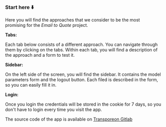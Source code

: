 ### Start here ⬇️

Here you will find the approaches that we consider to be the most promising for the *Email to Quote* project.

**Tabs:**

Each tab below consists of a different approach. You can navigate through them by clicking on the tabs.
Within each tab, you will find a description of the approach and a form to test it.

**Sidebar:**

On the left side of the screen, you will find the sidebar. It contains the model parameters form and the logout button.
Each filed is described in the form, so you can easily fill it in.

**Login:**

Once you login the credentials will be stored in the cookie for 7 days, so you don't have to login every time you visit
the app.

The source code of the app is available on
[Transporeon Gitlab](https://gitlab.office.transporeon.com/juliusz.gorzen/email-to-quote-streamlit)